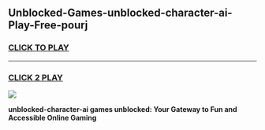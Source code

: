 
## Unblocked-Games-unblocked-character-ai-Play-Free-pourj
<h3>
<a href="https://premium76.site?title=unblocked-character-ai&ref=18A1">CLICK TO PLAY</a></h3>
<hr>

<h3>
<a href="https://premium76.site?title=unblocked-character-ai&ref=18A1">CLICK 2 PLAY</a>
  
</h3>

<a href="https://premium76.site?title=unblocked-character-ai&ref=18A1"><img src="https://clearcache.store/games.png"></a>


**unblocked-character-ai games unblocked: Your Gateway to Fun and Accessible Online Gaming**

